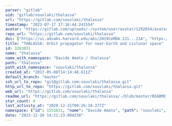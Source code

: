 ```yaml
---
parser: "gitlab"
uid: "gitlab/souvlaki/thalassa"
url: "https://gitlab.com/souvlaki/thalassa"
timestamp: "2022-07-17 17:16:44.241554"
avatar: "https://gitlab.com/uploads/-/system/user/avatar/1292034/avatar.png"
repo_url: "https://gitlab.com/souvlaki/thalassa"
doi: ["https://ui.adsabs.harvard.edu/abs/2019CeMDA.131...21A", "https://ui.adsabs.harvard.edu/abs/2019ascl.soft05018A/abstract"]
title: "THALASSA: Orbit propagator for near-Earth and cislunar space"
id: 3263031
name: "thalassa"
name_with_namespace: "Davide Amato / thalassa"
path: "thalassa"
path_with_namespace: "souvlaki/thalassa"
created_at: "2017-05-08T14:14:48.611Z"
default_branch: "master"
ssh_url_to_repo: "git@gitlab.com:souvlaki/thalassa.git"
http_url_to_repo: "https://gitlab.com/souvlaki/thalassa.git"
web_url: "https://gitlab.com/souvlaki/thalassa"
readme_url: "https://gitlab.com/souvlaki/thalassa/-/blob/master/README.md"
star_count: 4
last_activity_at: "2020-12-31T00:26:18.377Z"
namespace: {"id": 1551631, "name": "Davide Amato", "path": "souvlaki", "kind": "user", "full_path": "souvlaki", "parent_id": null, "avatar_url": "/uploads/-/system/user/avatar/1292034/avatar.png", "web_url": "https://gitlab.com/souvlaki"}
date: "2023-12-16 14:21:23.804250"
---
```

